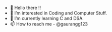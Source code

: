 - 👋 Hello there !!
- 👀 I’m interested in Coding and Computer Stuff.
- 🌱 I’m currently learning C and DSA.
- 📫 How to reach me - @gaurangg123
